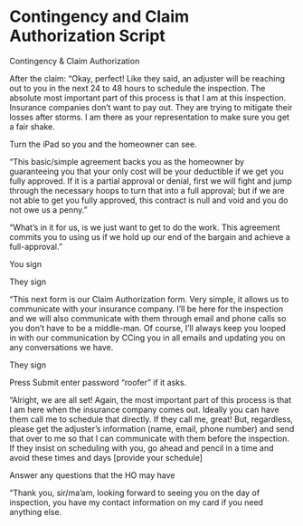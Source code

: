 # Contingency and Claim Authorization Script

Contingency & Claim Authorization

After the claim: “Okay, perfect! Like they said, an adjuster will be reaching out to you in the next 24 to 48 hours to schedule the inspection. The absolute most important part of this process is that I am at this inspection. Insurance companies don’t want to pay out. They are trying to mitigate their losses after storms. I am there as your representation to make sure you get a fair shake.

Turn the iPad so you and the homeowner can see.

“This basic/simple agreement backs you as the homeowner by guaranteeing you that your only cost will be your deductible if we get you fully approved. If it is a partial approval or denial, first we will fight and jump through the necessary hoops to turn that into a full approval; but if we are not able to get you fully approved, this contract is null and void and you do not owe us a penny.”

“What’s in it for us, is we just want to get to do the work. This agreement commits you to using us if we hold up our end of the bargain and achieve a full-approval.”

You sign

They sign

“This next form is our Claim Authorization form.  Very simple, it allows us to communicate with your insurance company.  I’ll be here for the inspection and  we will also communicate with them through email and phone calls so you don’t have to be a middle-man.  Of course, I’ll always keep you looped in with our communication by CCing you in all emails and updating you on any conversations we have.

They sign

Press Submit enter password “roofer” if it asks.

“Alright, we are all set! Again, the most important part of this process is that I am here when the insurance company comes out.  Ideally you can have them call me to schedule that directly. If they call me, great! But, regardless, please get the adjuster’s information (name, email, phone number) and send that over to me so that I can communicate with them before the inspection. If they insist on scheduling with you, go ahead and pencil in a time and avoid these times and days [provide your schedule]

Answer any questions that the HO may have

“Thank you, sir/ma’am, looking forward to seeing you on the day of inspection, you have my contact information on my card if you need anything else.